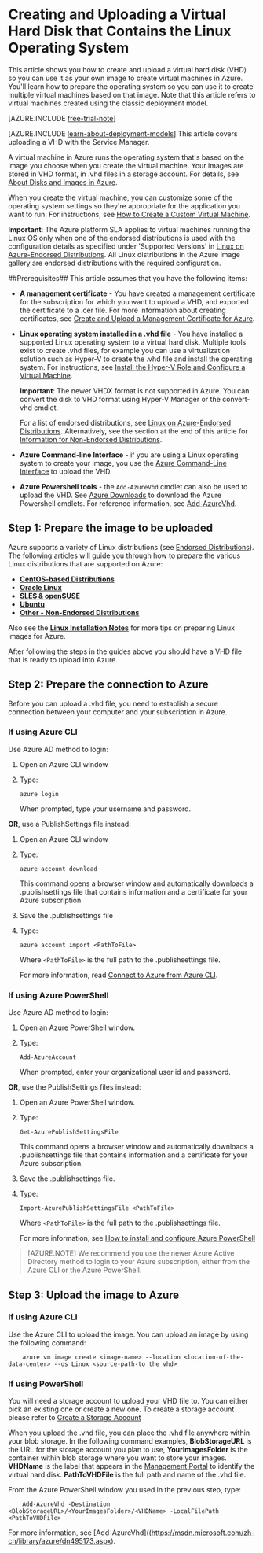 <properties
	pageTitle="Create and upload a Linux VHD | Windows Azure"
	description="Create and upload an Azure virtual hard disk (VHD) with the classic deployment model that contains the Linux operating system."
	services="virtual-machines"
	documentationCenter=""
	authors="dsk-2015"
	manager="timlt"
	editor="tysonn"
	tags="azure-service-management"/>

<tags
	ms.service="virtual-machines"
	ms.date="07/29/2015"
	wacn.date=""/>

# Creating and Uploading a Virtual Hard Disk that Contains the Linux Operating System

<!-- deleted by customization
[AZURE.INCLUDE [learn-about-deployment-models](../includes/learn-about-deployment-models-classic-include.md)] Resource Manager model.


-->
This article shows you how to create and upload a virtual hard disk (VHD) so you can use it as your own image to create virtual machines in Azure. You'll learn how to prepare the operating system so you can use it to create multiple virtual machines based on that image. Note that this article refers to virtual machines created using the classic deployment model.

[AZURE.INCLUDE [free-trial-note](../includes/free-trial-note.md)]
<!-- keep by customization: begin -->

[AZURE.INCLUDE [learn-about-deployment-models](../includes/learn-about-deployment-models-include.md)] This article covers uploading a VHD with the Service Manager.
<!-- keep by customization: end -->

A virtual machine in Azure runs the operating system that's based on the image you choose when you create the virtual machine. Your images are stored in VHD format, in .vhd files in a storage account. For details, see [About Disks and Images in Azure](https://msdn.microsoft.com/zh-cn/library/azure/jj672979.aspx).

When you create the virtual machine, you can customize some of the operating system settings so they're appropriate for the application you want to run. For instructions, see [How to Create a Custom Virtual Machine](/documentation/articles/virtual-machines-create-custom).

**Important**: The Azure platform SLA applies to virtual machines running the Linux OS only when one of the endorsed distributions is used with the configuration details as specified under 'Supported Versions' in [Linux on Azure-Endorsed Distributions](/documentation/articles/virtual-machines-linux-endorsed-distributions). All Linux distributions in the Azure image gallery are endorsed distributions with the required configuration.


##Prerequisites##
This article assumes that you have the following items:

- **A management certificate** - You have created a management certificate for the subscription for which you want to upload a VHD, and exported the certificate to a .cer file. For more information about creating certificates, see [Create and Upload a Management Certificate for Azure](https://msdn.microsoft.com/zh-cn/library/azure/gg551722.aspx).

- **Linux operating system installed in a .vhd file**  - You have installed a supported Linux operating system to a virtual hard disk. Multiple tools exist to create .vhd files, for example you can use a virtualization solution such as Hyper-V to create the .vhd file and install the operating system. For instructions, see [Install the Hyper-V Role and Configure a Virtual Machine](http://technet.microsoft.com/zh-cn/library/hh846766.aspx).

	**Important**: The newer VHDX format is not supported in Azure. You can convert the disk to VHD format using Hyper-V Manager or the convert-vhd cmdlet.

	For a list of endorsed distributions, see [Linux on Azure-Endorsed Distributions](/documentation/articles/linux-endorsed-distributions). Alternatively, see the section at the end of this article for [Information for Non-Endorsed Distributions](/documentation/articles/virtual-machines-linux-create-upload-vhd-generic).

- **Azure Command-line Interface** - if you are using a Linux operating system to create your image, you use the [Azure Command-Line Interface](/documentation/articles/virtual-machines-command-line-tools) to upload the VHD.

- **Azure Powershell tools** - the `Add-AzureVhd` cmdlet can also be used to upload the VHD. See [Azure Downloads](/downloads/) to download the Azure Powershell cmdlets. For reference information, see [Add-AzureVhd](https://msdn.microsoft.com/zh-cn/library/azure/dn495173.aspx).

## <a id="prepimage"> </a>Step 1: Prepare the image to be uploaded ##

Azure supports a variety of Linux distributions (see [Endorsed Distributions](/documentation/articles/linux-endorsed-distributions)). The following articles will guide you through how to prepare the various Linux distributions that are supported on Azure:

- **[CentOS-based Distributions](/documentation/articles/virtual-machines-linux-create-upload-vhd-centos)**
- **[Oracle Linux](/documentation/articles/virtual-machines-linux-create-upload-vhd-oracle)**
- **[SLES & openSUSE](/documentation/articles/virtual-machines-linux-create-upload-vhd-suse)**
- **[Ubuntu](/documentation/articles/virtual-machines-linux-create-upload-vhd-ubuntu)**
- **[Other - Non-Endorsed Distributions](/documentation/articles/virtual-machines-linux-create-upload-vhd-generic)**

Also see the **[Linux Installation Notes](/documentation/articles/virtual-machines-linux-create-upload-vhd-generic#linuxinstall)** for more tips on preparing Linux images for Azure.

After following the steps in the guides above you should have a VHD file that is ready to upload into Azure.


## <a id="connect"> </a>Step 2: Prepare the connection to Azure ##

Before you can upload a .vhd file, you need to establish a secure connection between your computer and your subscription in Azure.


### If using Azure CLI

Use Azure AD method to login:

1. Open an Azure CLI window

2. Type:

	`azure login`

	When prompted, type your username and password.

**OR**, use a PublishSettings file instead:

1. Open an Azure CLI window

2. Type:

	`azure account download`

	This command opens a browser window and automatically downloads a .publishsettings file that contains information and a certificate for your Azure subscription.

3. Save the .publishsettings file

4. Type:

	`azure account import <PathToFile>`

	Where `<PathToFile>` is the full path to the .publishsettings file.

	For more information, read [Connect to Azure from Azure CLI](/documentation/articles/xplat-cli-connect).


### If using Azure PowerShell

Use Azure AD method to login:

1. Open an Azure PowerShell window.

2. Type:

	`Add-AzureAccount`

	When prompted, enter your organizational user id and password.

**OR**, use the PublishSettings files instead:

1. Open an Azure PowerShell window.

2. Type:

	`Get-AzurePublishSettingsFile`

	This command opens a browser window and automatically downloads a .publishsettings file that contains information and a certificate for your Azure subscription.

3. Save the .publishsettings file.

4. Type:

	`Import-AzurePublishSettingsFile <PathToFile>`

	Where `<PathToFile>` is the full path to the .publishsettings file.

	For more information, see [How to install and configure Azure PowerShell](/documentation/articles/powershell-install-configure)

> [AZURE.NOTE] We recommend you use the newer Azure Active Directory method to login to your Azure subscription, either from the Azure CLI or the Azure PowerShell.

## <a id="upload"> </a>Step 3: Upload the image to Azure ##

### If using Azure CLI

Use the Azure CLI to upload the image. You can upload an image by using the following command:

		azure vm image create <image-name> --location <location-of-the-data-center> --os Linux <source-path-to the vhd>

### If using PowerShell

You will need a storage account to upload your VHD file to. You can either pick an existing one or create a new one. To create a storage account please refer to [Create a Storage Account](/documentation/articles/storage-create-storage-account)

When you upload the .vhd file, you can place the .vhd file anywhere within your blob storage. In the following command examples, **BlobStorageURL** is the URL for the storage account you plan to use, **YourImagesFolder** is the container within blob storage where you want to store your images. **VHDName** is the label that appears in the [Management Portal](http://manage.windowsazure.cn) to identify the virtual hard disk. **PathToVHDFile** is the full path and name of the .vhd file.

From the Azure PowerShell window you used in the previous step, type:

		Add-AzureVhd -Destination <BlobStorageURL>/<YourImagesFolder>/<VHDName> -LocalFilePath <PathToVHDFile>

For more information, see [Add-AzureVhd]((https://msdn.microsoft.com/zh-cn/library/azure/dn495173.aspx).




[Step 1: Prepare the image to be uploaded]: #prepimage
[Step 2: Prepare the connection to Azure]: #connect
[Step 3: Upload the image to Azure]: #upload
